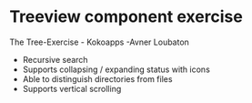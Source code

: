 # Treeview component exercise

The Tree-Exercise - Kokoapps -Avner Loubaton


- Recursive search
- Supports collapsing / expanding status with icons
- Able to distinguish directories from files
- Supports vertical scrolling

